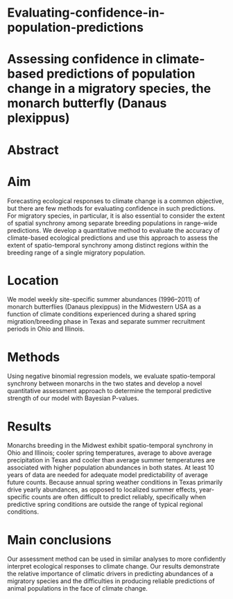 # Evaluating-confidence-in-population-predictions
# Assessing confidence in climate-based predictions of population change in a migratory species, the monarch butterfly (Danaus plexippus)

# Abstract
# Aim 
Forecasting ecological responses to climate change is a common objective, but there are few methods for evaluating confidence in such predictions. For migratory species, in particular, it is also essential to consider the extent of spatial synchrony among separate breeding populations in range-wide predictions. We develop a quantitative method to evaluate the accuracy of climate-based ecological predictions and use this approach to assess the extent of spatio-temporal synchrony among distinct regions within the breeding range of a single migratory population.

# Location 
We model weekly site-specific summer abundances (1996–2011) of monarch butterflies (Danaus plexippus) in the Midwestern USA as a function of climate conditions experienced during a shared spring migration/breeding phase in Texas and separate summer recruitment periods in Ohio and Illinois.

# Methods 
Using negative binomial regression models, we evaluate spatio-temporal synchrony between monarchs in the two states and develop a novel quantitative assessment approach to determine the temporal predictive strength of our model with Bayesian P-values.

# Results 
Monarchs breeding in the Midwest exhibit spatio-temporal synchrony in Ohio and Illinois; cooler spring temperatures, average to above average precipitation in Texas and cooler than average summer temperatures are associated with higher population abundances in both states. At least 10 years of data are needed for adequate model predictability of average future counts. Because annual spring weather conditions in Texas primarily drive yearly abundances, as opposed to localized summer effects, year-specific counts are often difficult to predict reliably, specifically when predictive spring conditions are outside the range of typical regional conditions.

# Main conclusions 
Our assessment method can be used in similar analyses to more confidently interpret ecological responses to climate change. Our results demonstrate the relative importance of climatic drivers in predicting abundances of a migratory species and the difficulties in producing reliable predictions of animal populations in the face of climate change.
